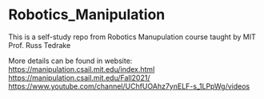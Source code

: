 # Robotics_Manipulation
This is a self-study repo from Robotics Manupulation course taught by MIT Prof. Russ Tedrake

More details can be found in website: 
https://manipulation.csail.mit.edu/index.html
https://manipulation.csail.mit.edu/Fall2021/
https://www.youtube.com/channel/UChfUOAhz7ynELF-s_1LPpWg/videos
